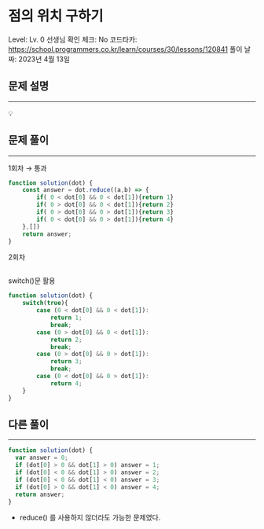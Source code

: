 # 점의 위치 구하기

Level: Lv. 0
선생님 확인 체크: No
코드타카: https://school.programmers.co.kr/learn/courses/30/lessons/120841
풀이 날짜: 2023년 4월 13일

## 문제 설명

---

<aside>
💡

</aside>

## 문제 풀이

---

1회차 → 통과

```jsx
function solution(dot) {
    const answer = dot.reduce((a,b) => {
        if( 0 < dot[0] && 0 < dot[1]){return 1}
        if( 0 > dot[0] && 0 < dot[1]){return 2}
        if( 0 > dot[0] && 0 > dot[1]){return 3}
        if( 0 < dot[0] && 0 > dot[1]){return 4}     
	},[])
    return answer;
}
```

2회차 

```jsx

```

switch()문 활용

```jsx
function solution(dot) {
    switch(true){
        case (0 < dot[0] && 0 < dot[1]):
            return 1;
            break;
        case (0 > dot[0] && 0 < dot[1]):
            return 2;          
            break;
        case (0 > dot[0] && 0 > dot[1]):
            return 3;
            break;
        case (0 < dot[0] && 0 > dot[1]):
            return 4;
    }
}
```

## 다른 풀이

---

```jsx
function solution(dot) {
  var answer = 0;
  if (dot[0] > 0 && dot[1] > 0) answer = 1;
  if (dot[0] < 0 && dot[1] > 0) answer = 2;
  if (dot[0] < 0 && dot[1] < 0) answer = 3;
  if (dot[0] > 0 && dot[1] < 0) answer = 4;
  return answer;
}
```

- reduce() 를 사용하지 않더라도 가능한 문제였다.